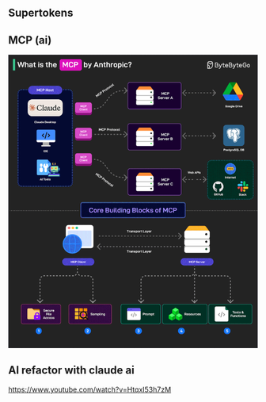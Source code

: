 ## Supertokens

## MCP (ai)

 ![](assets/mcp.gif)

## AI refactor with claude ai

https://www.youtube.com/watch?v=HtqxI53h7zM